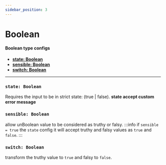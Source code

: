 ```yaml
---
sidebar_position: 3
---
```


# Boolean

#### Boolean type configs

- [**state: Boolean**](#)
- [**sensible: Boolean**](#)
- [**switch: Boolean**](#)

---

### `state: Boolean`
Requires the input to be in strict state: (true | false). **state accept custom error message**

### `sensible: Boolean`
allow unBoolean value to be considered as truthy or falsy.
:::info
if `sensible = true` the `state` config it will accept truthy and falsy values as `true` and `false`.
:::
### `switch: Boolean`
transform the truthy value to `true` and falsy to `false`.
